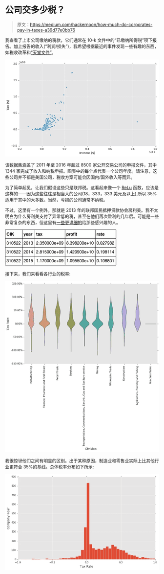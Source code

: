 # 公司交多少税？

> 原文：<https://medium.com/hackernoon/how-much-do-corporates-pay-in-taxes-a39d77e0bb76>

我查看了上市公司缴纳的税款，它们通常在 10-k 文件中的“已缴纳所得税”项下报告。加上报告的收入(“利润/损失”)，我希望根据最近的事件发现一些有趣的东西，如税收改革和[“天堂文件”](https://en.wikipedia.org/wiki/Paradise_Papers)。

![](img/a5ce17e9dd66a9508814b1df26ce278b.png)

该数据集涵盖了 2011 年至 2016 年超过 8500 家公开交易公司的申报文件，其中 1344 家完成了收入和纳税申报。图表中的每个点代表一个公司年度。请注意，这些公司并不都是美国公司，税收方案可能会因国内/国外收入等而异。

为了简单起见，让我们假设这些只是联邦税。这看起来像一个 [ReLu](https://en.wikipedia.org/wiki/Rectifier_(neural_networks)) 函数，应该是这样的——因为这些往往是相当大的公司(18，333，333 美元及以上),所以 35%适用于其中的大多数。当然，亏损的公司通常不纳税。

不过，这里有一个例外，那就是 2013 年的联邦国民抵押贷款协会房利美。我不太明白为什么房利美支付了异常低的税，甚至在他们再次盈利的几年后。可能是一些非常复杂的东西，但这里有[一些更详细的](https://www.housingwire.com/articles/26045-fannie-mae-starts-paying-income-tax-again)给那些感兴趣的人。

![](img/dbabf8236a032ba6b8aa7cce8c22e37d.png)

接下来，我们来看看各行业的税率:

![](img/0f9875d8353010411f271ae25150a008.png)

我很惊讶他们之间有明显的区别。出于某种原因，制造业和零售业实际上比其他行业更符合 35%的基线。总体税率分布如下所示:

![](img/6751b3fb6c0f61f58cdaa7cb4b3cb385.png)